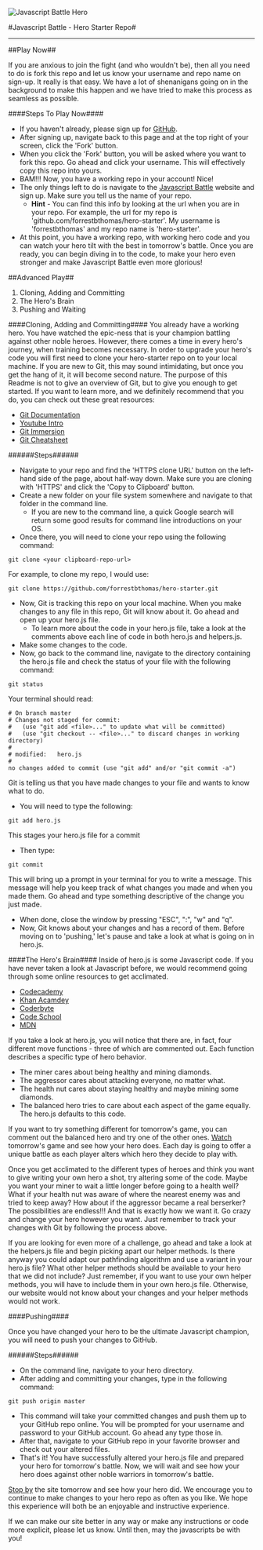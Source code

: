 
![Javascript Battle Hero](http://javascriptbattle.com/img/black-knight.png)

#Javascript Battle - Hero Starter Repo#

---
##Play Now##

If you are anxious to join the fight (and who wouldn't be), then all you need to do is fork this repo and let us know your username and repo name on sign-up. It really is that easy. We have a lot of shenanigans going on in the background to make this happen and we have tried to make this process as seamless as possible.


####Steps To Play Now####

  * If you haven't already, please sign up for [GitHub](https://github.com/join).
  * After signing up, navigate back to this page and at the top right of your screen, click the 'Fork' button.
  * When you click the 'Fork' button, you will be asked where you want to fork this repo. Go ahead and click your username. This will effectively copy this repo into yours.
  * BAM!!! Now, you have a working repo in your account! Nice! 
  * The only things left to do is navigate to the [Javascript Battle](http://javascriptbattle.com/) website and sign up. Make sure you tell us the name of your repo. 
    * **Hint** - You can find this info by looking at the url when you are in your repo. For example, the url for my repo is 'github.com/forrestbthomas/hero-starter'. My username is 'forrestbthomas' and my repo name is 'hero-starter'.
  * At this point, you have a working repo, with working hero code and you can watch your hero tilt with the best in tomorrow's battle. Once you are ready, you can begin diving in to the code, to make your hero even stronger and make Javascript Battle even more glorious!

##Advanced Play##

1. Cloning, Adding and Committing
2. The Hero's Brain
3. Pushing and Waiting

####Cloning, Adding and Committing####
You already have a working hero. You have watched the epic-ness that is your champion battling against other noble heroes. However, there comes a time in every hero's journey, when training becomes necessary.
In order to upgrade your hero's code you will first need to clone your hero-starter repo on to your local machine. If you are new to Git, this may sound intimidating, but once you get the hang of it, it will become second nature. The purpose of this Readme is not to give an overview of Git, but to give you enough to get started. If you want to learn more, and we definitely recommend that you do, you can check out these great resources:
  * [Git Documentation](http://git-scm.com/doc)
  * [Youtube Intro](https://www.youtube.com/watch?v=75_UrC2unv4&feature=youtu.be)
  * [Git Immersion](http://gitimmersion.com/)
  * [Git Cheatsheet](http://www.git-tower.com/blog/git-cheat-sheet-detail/)

######Steps######
  * Navigate to your repo and find the 'HTTPS clone URL' button on the left-hand side of the page, about half-way down. Make sure you are cloning with 'HTTPS' and click the 'Copy to Clipboard' button.
  * Create a new folder on your file system somewhere and navigate to that folder in the command line.
    * If you are new to the command line, a quick Google search will return some good results for command line introductions on your OS.
  * Once there, you will need to clone your repo using the following command:
```
git clone <your clipboard-repo-url>
```
For example, to clone my repo, I would use:
```
git clone https://github.com/forrestbthomas/hero-starter.git
```
  * Now, Git is tracking this repo on your local machine. When you make changes to any file in this repo, Git will know about it. Go ahead and open up your hero.js file.
    * To learn more about the code in your hero.js file, take a look at the comments above each line of code in both hero.js and helpers.js. 
  * Make some changes to the code.
  * Now, go back to the command line, navigate to the directory containing the hero.js file and check the status of your file with the following command:
```
git status
```
Your terminal should read:
```
# On branch master
# Changes not staged for commit:
#   (use "git add <file>..." to update what will be committed)
#   (use "git checkout -- <file>..." to discard changes in working directory)
#
# modified:   hero.js
#
no changes added to commit (use "git add" and/or "git commit -a")
```
Git is telling us that you have made changes to your file and wants to know what to do. 
  * You will need to type the following:
```
git add hero.js
```
This stages your hero.js file for a commit
  * Then type:
```
git commit
```
This will bring up a prompt in your terminal for you to write a message. This message will help you keep track of what changes you made and when you made them. Go ahead and type something descriptive of the change you just made. 
  * When done, close the window by pressing "ESC", ":", "w" and "q".
  * Now, Git knows about your changes and has a record of them. Before moving on to 'pushing,' let's pause and take a look at what is going on in hero.js.

####The Hero's Brain####
Inside of hero.js is some Javascript code. If you have never taken a look at Javascript before, we would recommend going through some online resources to get acclimated.
  * [Codecademy](http://www.codecademy.com/)
  * [Khan Acamdey](https://www.khanacademy.org/)
  * [Coderbyte](http://www.coderbyte.com/)
  * [Code School](https://www.codeschool.com/)
  * [MDN](https://developer.mozilla.org/en-US/docs/Web/JavaScript)

If you take a look at hero.js, you will notice that there are, in fact, four different move functions - three of which are commented out. Each function describes a specific type of hero behavior. 

  * The miner cares about being healthy and mining diamonds.
  * The aggressor cares about attacking everyone, no matter what.
  * The health nut cares about staying healthy and maybe mining some diamonds.
  * The balanced hero tries to care about each aspect of the game equally. The hero.js defaults to this code.

If you want to try something different for tomorrow's game, you can comment out the balanced hero and try one of the other ones. [Watch](http://javascriptbattle.com/#replay) tomorrow's game and see how your hero does. Each day is going to offer a unique battle as each player alters which hero they decide to play with.

Once you get acclimated to the different types of heroes and think you want to give writing your own hero a shot, try altering some of the code. Maybe you want your miner to wait a little longer before going to a health well? What if your health nut was aware of where the nearest enemy was and tried to keep away? How about if the aggressor became a real berserker? The possibilities are endless!!! And that is exactly how we want it. Go crazy and change your hero however you want. Just remember to track your changes with Git by following the process above.

If you are looking for even more of a challenge, go ahead and take a look at the helpers.js file and begin picking apart our helper methods. Is there anyway you could adapt our pathfinding algorithm and use a variant in your hero.js file? What other helper methods should be available to your hero that we did not include? Just remember, if you want to use your own helper methods, you will have to include them in your own hero.js file. Otherwise, our website would not know about your changes and your helper methods would not work.

####Pushing####

Once you have changed your hero to be the ultimate Javascript champion, you will need to push your changes to GitHub.

######Steps######
  * On the command line, navigate to your hero directory.
  * After adding and committing your changes, type in the following command:
```
git push origin master
```

  * This command will take your committed changes and push them up to your GitHub repo online. You will be prompted for your username and password to your GitHub account. Go ahead any type those in.
  * After that, navigate to your GitHub repo in your favorite browser and check out your altered files.
  * That's it! You have successfully altered your hero.js file and prepared your hero for tomorrow's battle. Now, we will wait and see how your hero does against other noble warriors in tomorrow's battle.

[Stop by](http://javascriptbattle.com/#page-top) the site tomorrow and see how your hero did. We encourage you to continue to make changes to your hero repo as often as you like. We hope this experience will both be an enjoyable and instructive experience. 

If we can make our site better in any way or make any instructions or code more explicit, please let us know. Until then, may the javascripts be with you!
